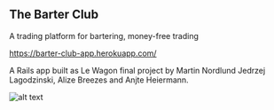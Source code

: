 ## The Barter Club
A trading platform for bartering, money-free trading

https://barter-club-app.herokuapp.com/

A Rails app built as Le Wagon final project by Martin Nordlund Jedrzej Lagodzinski, Alize Breezes and Anjte Heiermann.

![alt text](https://mockuphone.com/upload/581e5f3b6b1468234b56b15dc567dacc/iphone12promaxgraphite/iphone12promaxgraphite_portrait.png)
